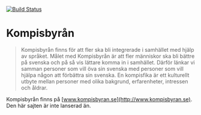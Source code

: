 [![Build Status](https://travis-ci.org/jongotlin/Kompisbyran.svg)](https://travis-ci.org/jongotlin/Kompisbyran)

Kompisbyrån
========================

> Kompisbyrån finns för att fler ska bli integrerade i samhället med hjälp av språket. Målet med Kompisbyrån är att fler människor ska bli bättre på svenska och på så vis lättare komma in i samhället. Därför länkar vi samman personer som vill öva sin svenska med personer som vill hjälpa någon att förbättra sin svenska. En kompisfika är ett kulturellt utbyte mellan personer med olika bakgrund, erfarenheter, intressen och åldrar.

Kompisbyrån finns på [www.kompisbyran.se](http://www.kompisbyran.se). Den här sajten är inte lanserad än.
